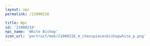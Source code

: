 ```yaml
---
layout: npc
permalink: /21000216

title: Npc
id: '21000216'
npc_name: 'White Bishop'
icon_url: 'portrait/mob/21000216_m_chesspiecesbishopwhite_p.png'
---
```

